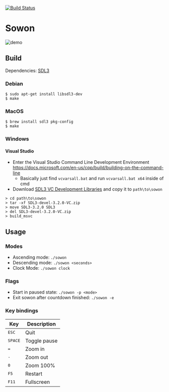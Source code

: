 [![Build Status](https://github.com/tsoding/sowon/workflows/CI/badge.svg)](https://github.com/tsoding/sowon/actions)

# Sowon

![demo](./demo.gif)

## Build

Dependencies: [SDL3](https://github.com/libsdl-org/SDL/releases/tag/release-3.2.0)

### Debian
```console
$ sudo apt-get install libsdl3-dev
$ make
```

### MacOS

```console
$ brew install sdl3 pkg-config
$ make
```

### Windows

#### Visual Studio

- Enter the Visual Studio Command Line Development Environment https://docs.microsoft.com/en-us/cpp/build/building-on-the-command-line
  - Basically just find `vcvarsall.bat` and run `vcvarsall.bat x64` inside of cmd
- Download [SDL3 VC Development Libraries](https://github.com/libsdl-org/SDL/releases/download/release-3.2.0/SDL3-devel-3.2.0-VC.zip) and copy it to `path\to\sowon`

```console
> cd path\to\sowon
> tar -xf SDL3-devel-3.2.0-VC.zip
> move SDL3-3.2.0 SDL3
> del SDL3-devel-3.2.0-VC.zip
> build_msvc
```

## Usage

### Modes

- Ascending mode: `./sowon`
- Descending mode: `./sowon <seconds>`
- Clock Mode: `./sowon clock`

### Flags

- Start in paused state: `./sowon -p <mode>`
- Exit sowon after countdown finished: `./sowon -e`

### Key bindings

| Key | Description |
| --- | --- |
| <kbd>ESC</kbd> | Quit |
| <kbd>SPACE</kbd> | Toggle pause |
| <kbd>=</kbd> | Zoom in |
| <kbd>-</kbd> | Zoom out |
| <kbd>0</kbd> | Zoom 100% |
| <kbd>F5</kbd> | Restart |
| <kbd>F11</kbd> | Fullscreen |
